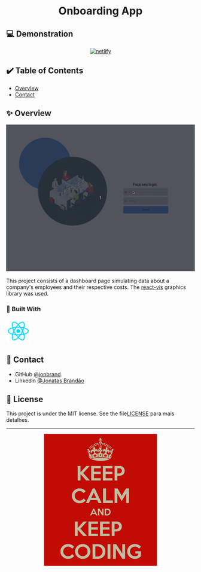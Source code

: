 <!-- Please update value in the {}  -->

<h1 align="center">Onboarding App</h1>

## 💻 Demonstration

<p align="center">
  <a href="https://onboarding-app-mocha.vercel.app/" alt="Site teste">
    <image src=".github/netlify.png" alt="netlify">
  </a>
</p>

<!-- TABLE OF CONTENTS -->

## ✔️ Table of Contents

- [Overview](#overview)
- [Contact](#contact)

<!-- OVERVIEW -->

## ✨ Overview

![screenshot](.github/layout.gif)

This project consists of a dashboard page simulating data about a company's employees and their respective costs. The [react-vis](https://uber.github.io/react-vis/) graphics library was used.

### 🚀 Built With

<p>
  <a href="https://pt-br.reactjs.org/" target="_blank"> <img src=".github/reactjs.png"/> </a>
</p>

## 🔗 Contact

- GitHub [@jonbrand](https://github.com/jonbrand)
- Linkedin [@Jonatas Brandão](https://www.linkedin.com/in/jonatas-brand%C3%A3o/)


## 📝 License

This project is under the MIT license. See the file[LICENSE](.github/LICENSE.md) para mais detalhes.

---

<p align="center">
  <img alt="Keep Coding" src=".github/keepcoding.png" width="60%">
</p>
